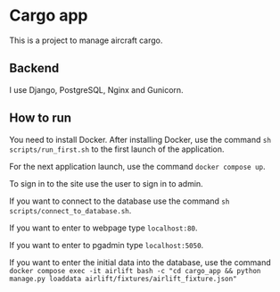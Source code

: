 # Cargo app
This is a project to manage aircraft cargo.

## Backend
I use Django, PostgreSQL, Nginx and Gunicorn.

## How to run
You need to install Docker. After installing Docker, use the command ```sh scripts/run_first.sh``` to the first launch of the application.

For the next application launch, use the command ```docker compose up```.

To sign in to the site use the user to sign in to admin.

If you want to connect to the database use the command ```sh scripts/connect_to_database.sh```.

If you want to enter to webpage type ```localhost:80```.

If you want to enter to pgadmin type ```localhost:5050```.

If you want to enter the initial data into the database, use the command ```docker compose exec -it airlift bash -c "cd cargo_app && python manage.py loaddata airlift/fixtures/airlift_fixture.json"```
